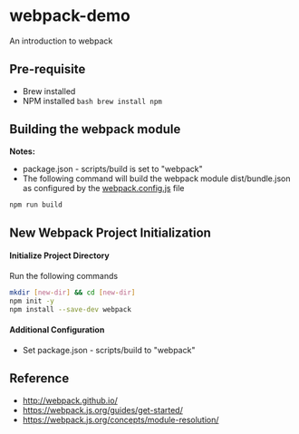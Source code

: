 # webpack-demo
An introduction to webpack

## Pre-requisite
* Brew installed
* NPM installed ```bash brew install npm```

## Building the webpack module
**Notes:**
* package.json - scripts/build is set to "webpack"
* The following command will build the webpack module dist/bundle.json as configured by the [webpack.config.js](webpack.config.js) file
```bash
npm run build
```

## New Webpack Project Initialization

#### Initialize Project Directory
Run the following commands
```bash
mkdir [new-dir] && cd [new-dir]
npm init -y
npm install --save-dev webpack
```
#### Additional Configuration
* Set package.json - scripts/build to "webpack"

## Reference
* http://webpack.github.io/
* https://webpack.js.org/guides/get-started/
* https://webpack.js.org/concepts/module-resolution/
